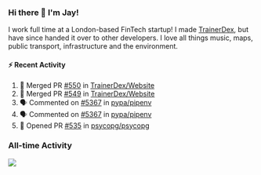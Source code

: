 ### Hi there 👋 I'm Jay!
I work full time at a London-based FinTech startup! I made [TrainerDex](https://www.github.com/TrainerDex), but have since handed it over to other developers. I love all things music, maps, public transport, infrastructure and the environment.

#### :zap: Recent Activity
<!--START_SECTION:activity-->
1. 🎉 Merged PR [#550](https://github.com/TrainerDex/Website/pull/550) in [TrainerDex/Website](https://github.com/TrainerDex/Website)
2. 🎉 Merged PR [#549](https://github.com/TrainerDex/Website/pull/549) in [TrainerDex/Website](https://github.com/TrainerDex/Website)
3. 🗣 Commented on [#5367](https://github.com/pypa/pipenv/issues/5367) in [pypa/pipenv](https://github.com/pypa/pipenv)
4. 🗣 Commented on [#5367](https://github.com/pypa/pipenv/issues/5367) in [pypa/pipenv](https://github.com/pypa/pipenv)
5. 💪 Opened PR [#535](https://github.com/psycopg/psycopg/pull/535) in [psycopg/psycopg](https://github.com/psycopg/psycopg)
<!--END_SECTION:activity-->


### All-time Activity
[<img src="https://github-readme-stats.vercel.app/api/wakatime?username=TurnrDev&layout=compact" />](https://wakatime.com/@TurnrDev)  
